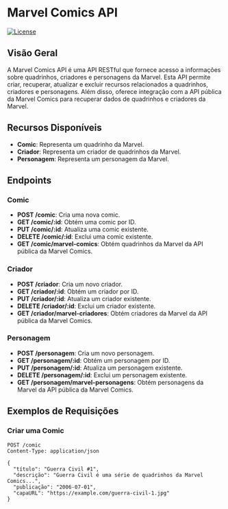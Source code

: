 # Marvel Comics API

[![License](https://img.shields.io/badge/license-MIT-blue.svg)](https://opensource.org/licenses/MIT)

## Visão Geral

A Marvel Comics API é uma API RESTful que fornece acesso a informações sobre quadrinhos, criadores e personagens da Marvel. Esta API permite criar, recuperar, atualizar e excluir recursos relacionados a quadrinhos, criadores e personagens. Além disso, oferece integração com a API pública da Marvel Comics para recuperar dados de quadrinhos e criadores da Marvel.

## Recursos Disponíveis

- **Comic**: Representa um quadrinho da Marvel.
- **Criador**: Representa um criador de quadrinhos da Marvel.
- **Personagem**: Representa um personagem da Marvel.

## Endpoints

### Comic

- **POST /comic**: Cria uma nova comic.
- **GET /comic/:id**: Obtém uma comic por ID.
- **PUT /comic/:id**: Atualiza uma comic existente.
- **DELETE /comic/:id**: Exclui uma comic existente.
- **GET /comic/marvel-comics**: Obtém quadrinhos da Marvel da API pública da Marvel Comics.

### Criador

- **POST /criador**: Cria um novo criador.
- **GET /criador/:id**: Obtém um criador por ID.
- **PUT /criador/:id**: Atualiza um criador existente.
- **DELETE /criador/:id**: Exclui um criador existente.
- **GET /criador/marvel-criadores**: Obtém criadores da Marvel da API pública da Marvel Comics.

### Personagem

- **POST /personagem**: Cria um novo personagem.
- **GET /personagem/:id**: Obtém um personagem por ID.
- **PUT /personagem/:id**: Atualiza um personagem existente.
- **DELETE /personagem/:id**: Exclui um personagem existente.
- **GET /personagem/marvel-personagens**: Obtém personagens da Marvel da API pública da Marvel Comics.

## Exemplos de Requisições

### Criar uma Comic

```http
POST /comic
Content-Type: application/json

{
  "título": "Guerra Civil #1",
  "descrição": "Guerra Civil é uma série de quadrinhos da Marvel Comics...",
  "publicação": "2006-07-01",
  "capaURL": "https://example.com/guerra-civil-1.jpg"
}
